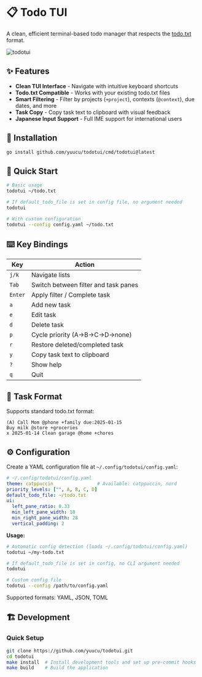 # 📋 Todo TUI

A clean, efficient terminal-based todo manager that respects the [todo.txt](http://todotxt.org/) format.

![todotui](https://github.com/user-attachments/assets/8e7223f2-0429-4733-a128-53ef2935a6aa)

## ✨ Features

- **Clean TUI Interface** - Navigate with intuitive keyboard shortcuts
- **Todo.txt Compatible** - Works with your existing todo.txt files
- **Smart Filtering** - Filter by projects (`+project`), contexts (`@context`), due dates, and more
- **Task Copy** - Copy task text to clipboard with visual feedback
- **Japanese Input Support** - Full IME support for international users

## 🚀 Installation

```bash
go install github.com/yuucu/todotui/cmd/todotui@latest
```

## 🚀 Quick Start

```bash
# Basic usage
todotui ~/todo.txt

# If default_todo_file is set in config file, no argument needed
todotui

# With custom configuration
todotui --config config.yaml ~/todo.txt
```

## ⌨️ Key Bindings

| Key | Action |
|-----|--------|
| `j/k` | Navigate lists |
| `Tab` | Switch between filter and task panes |
| `Enter` | Apply filter / Complete task |
| `a` | Add new task |
| `e` | Edit task |
| `d` | Delete task |
| `p` | Cycle priority (A→B→C→D→none) |
| `r` | Restore deleted/completed task |
| `y` | Copy task text to clipboard |
| `?` | Show help |
| `q` | Quit |

## 📝 Task Format

Supports standard todo.txt format:
```
(A) Call Mom @phone +family due:2025-01-15
Buy milk @store +groceries
x 2025-01-14 Clean garage @home +chores
```

## ⚙️ Configuration

Create a YAML configuration file at `~/.config/todotui/config.yaml`:

```yaml
# ~/.config/todotui/config.yaml
theme: catppuccin                # Available: catppuccin, nord
priority_levels: ["", A, B, C, D]
default_todo_file: ~/todo.txt
ui:
  left_pane_ratio: 0.33
  min_left_pane_width: 18
  min_right_pane_width: 28
  vertical_padding: 2
```

**Usage:**
```bash
# Automatic config detection (loads ~/.config/todotui/config.yaml)
todotui ~/my-todo.txt

# If default_todo_file is set in config, no CLI argument needed
todotui

# Custom config file
todotui --config /path/to/config.yaml
```

Supported formats: YAML, JSON, TOML

## 🏗️ Development

### Quick Setup

```bash
git clone https://github.com/yuucu/todotui.git
cd todotui
make install  # Install development tools and set up pre-commit hooks
make build    # Build the application
```

